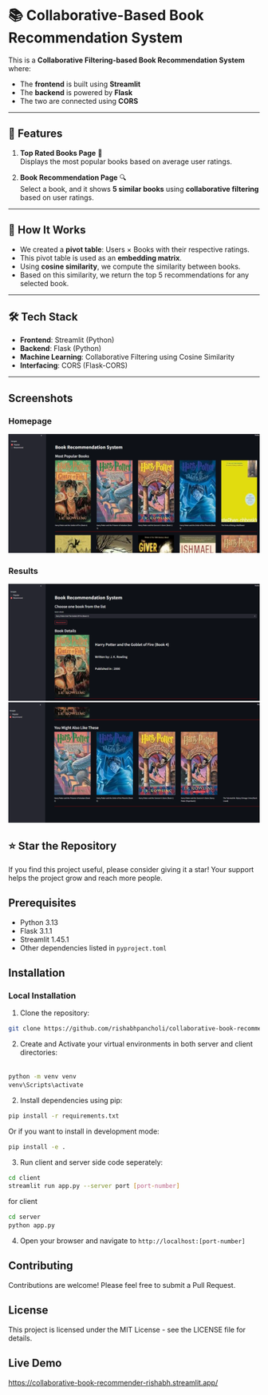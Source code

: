 # 📚 Collaborative-Based Book Recommendation System

This is a **Collaborative Filtering-based Book Recommendation System** where:

- The **frontend** is built using **Streamlit**
- The **backend** is powered by **Flask**
- The two are connected using **CORS**

---

## 🚀 Features

1. **Top Rated Books Page** 📖  
   Displays the most popular books based on average user ratings.

2. **Book Recommendation Page** 🔍  
   Select a book, and it shows **5 similar books** using **collaborative filtering** based on user ratings.

---

## 🧠 How It Works

- We created a **pivot table**: Users × Books with their respective ratings.
- This pivot table is used as an **embedding matrix**.
- Using **cosine similarity**, we compute the similarity between books.
- Based on this similarity, we return the top 5 recommendations for any selected book.

---

## 🛠️ Tech Stack

- **Frontend**: Streamlit (Python)
- **Backend**: Flask (Python)
- **Machine Learning**: Collaborative Filtering using Cosine Similarity
- **Interfacing**: CORS (Flask-CORS)

---

## Screenshots

### Homepage

![Homepage Screenshot](screenshots/popular.png)

### Results

![Results Page Screenshot](screenshots/recommendations1.png)
![Results Page Screenshot](screenshots/recommendations2.png)

## ⭐ Star the Repository

If you find this project useful, please consider giving it a star! Your support helps the project grow and reach more people.

## Prerequisites

- Python 3.13
- Flask 3.1.1
- Streamlit 1.45.1
- Other dependencies listed in `pyproject.toml`

## Installation

### Local Installation

1. Clone the repository:

```bash
git clone https://github.com/rishabhpancholi/collaborative-book-recommender.git

```

2. Create and Activate your virtual environments in both server and client directories:

```bash

python -m venv venv
venv\Scripts\activate

```

2. Install dependencies using pip:

```bash
pip install -r requirements.txt
```

Or if you want to install in development mode:

```bash
pip install -e .

```

3. Run client and server side code seperately:

```bash
cd client
streamlit run app.py --server port [port-number]

```

for client

```bash
cd server
python app.py
```

4. Open your browser and navigate to `http://localhost:[port-number]`

## Contributing

Contributions are welcome! Please feel free to submit a Pull Request.

## License

This project is licensed under the MIT License - see the LICENSE file for details.

## Live Demo

https://collaborative-book-recommender-rishabh.streamlit.app/
